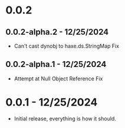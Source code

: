 # 0.0.2
## 0.0.2-alpha.2 - 12/25/2024
- Can't cast dynobj to haxe.ds.StringMap Fix
## 0.0.2-alpha.1 - 12/25/2024
- Attempt at Null Object Reference Fix

# 0.0.1 - 12/25/2024
- Initial release, everything is how it should.